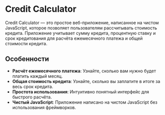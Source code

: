 # Credit Calculator

Credit Calculator — это простое веб-приложение, написанное на чистом JavaScript, которое позволяет пользователям рассчитывать стоимость кредита. Приложение учитывает сумму кредита, процентную ставку и срок кредитования для расчёта ежемесячного платежа и общей стоимости кредита.

## Особенности

- **Расчёт ежемесячного платежа**: Узнайте, сколько вам нужно будет платить каждый месяц.
- **Общая стоимость кредита**: Узнайте, сколько вы заплатите в итоге за весь срок кредита.
- **Простота использования**: Интуитивно понятный интерфейс для быстрого расчёта.
- **Чистый JavaScript**: Приложение написано на чистом JavaScript без использования фреймворков.
